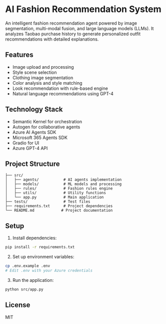 <!-- ---
title: FitMe Agent
emoji: 👗
colorFrom: red
colorTo: indigo
sdk: gradio
sdk_version: 3.50.0
app_file: src/app.py
pinned: false
license: mit
short_description: An intelligent fashion recommendation agent
--- -->

# AI Fashion Recommendation System

<!-- An intelligent fashion recommendation system built with Microsoft's AI technologies. -->
An intelligent fashion recommendation agent powered by image segmentation, multi-modal fusion, and large language models (LLMs). It analyzes Taobao purchase history to generate personalized outfit recommendations with detailed explanations.

## Features

- Image upload and processing
- Style scene selection
- Clothing image segmentation
- Color analysis and style matching
- Look recommendation with rule-based engine
- Natural language recommendations using GPT-4

## Technology Stack

- Semantic Kernel for orchestration
- Autogen for collaborative agents
- Azure AI Agents SDK
- Microsoft 365 Agents SDK
- Gradio for UI
- Azure GPT-4 API

## Project Structure

```
├── src/
│   ├── agents/           # AI agents implementation
│   ├── models/           # ML models and processing
│   ├── rules/            # Fashion rules engine
│   ├── utils/            # Utility functions
│   └── app.py            # Main application
├── tests/                # Test files
├── requirements.txt      # Project dependencies
└── README.md            # Project documentation
```

## Setup

1. Install dependencies:
```bash
pip install -r requirements.txt
```

2. Set up environment variables:
```bash
cp .env.example .env
# Edit .env with your Azure credentials
```

3. Run the application:
```bash
python src/app.py
```

## License

MIT 

